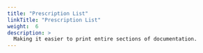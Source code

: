 ```yaml
---
title: "Prescription List"
linkTitle: "Prescription List"
weight:  6
description: >
  Making it easier to print entire sections of documentation.
---
```


